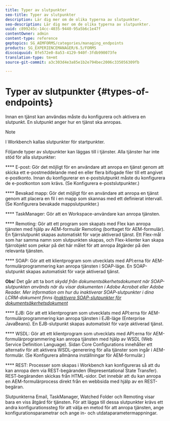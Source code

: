 ```yaml
---
title: Typer av slutpunkter
seo-title: Typer av slutpunkter
description: Lär dig mer om de olika typerna av slutpunkter.
seo-description: Lär dig mer om de olika typerna av slutpunkter.
uuid: c899245c-14cc-4035-9440-95a5b6c1e47f
contentOwner: admin
content-type: reference
geptopics: SG_AEMFORMS/categories/managing_endpoints
products: SG_EXPERIENCEMANAGER/6.5/FORMS
discoiquuid: 8fe572e0-8a53-4129-940f-3fdb990073fe
translation-type: tm+mt
source-git-commit: a3c303d4e3a85e1b2e794bec2006c335056309fb

---
```



# Typer av slutpunkter {#types-of-endpoints}

Innan en tjänst kan användas måste du konfigurera och aktivera en slutpunkt. En slutpunkt anger hur en tjänst ska anropas.

>[!NOTE]
>
>I Workbench kallas slutpunkter för startpunkter.

Följande typer av slutpunkter kan läggas till i tjänster. Alla tjänster har inte stöd för alla slutpunkter:

**** E-post: Gör det möjligt för en användare att anropa en tjänst genom att skicka ett e-postmeddelande med en eller flera bifogade filer till ett angivet e-postkonto. Innan du konfigurerar en e-postslutpunkt måste du konfigurera de e-postkonton som krävs. (Se Konfigurera e-postslutpunkter.)

**** Bevakad mapp: Gör det möjligt för en användare att anropa en tjänst genom att placera en fil i en mapp som skannas med ett definierat intervall. (Se Konfigurera bevakade mappslutpunkter.)

**** TaskManager: Gör att en Workspace-användare kan anropa tjänsten.

**** Remoting: Gör att ett program som skapats med Flex kan anropa tjänsten med hjälp av AEM-formulär Remoting (borttaget för AEM-formulär). En fjärrslutpunkt skapas automatiskt för varje aktiverad tjänst. Ett Flex-mål som har samma namn som slutpunkten skapas, och Flex-klienter kan skapa fjärrobjekt som pekar på det här målet för att anropa åtgärder på den relevanta tjänsten.

**** SOAP: Gör att ett klientprogram som utvecklats med API:erna för AEM-formulärprogrammering kan anropa tjänsten i SOAP-läge. En SOAP-slutpunkt skapas automatiskt för varje aktiverad tjänst.

**Obs**! Det går att ta bort *skydd från dokumentsäkerhetsdokument när SOAP-slutpunkten används när du visar dokumenten i Adobe Acrobat eller Adobe Reader. Mer information om hur du inaktiverar SOAP-slutpunkter i dina LCRM-dokument finns i[Inaktivera SOAP-slutpunkter för dokumentsäkerhetsdokument](/help/forms/using/admin-help/configuring-client-server-options.md#disable-soap-endpoints-for-document-security-documents)*

**** EJB: Gör att ett klientprogram som utvecklats med API:erna för AEM-formulärprogrammering kan anropa tjänsten i EJB-läge (Enterprise JavaBeans). En EJB-slutpunkt skapas automatiskt för varje aktiverad tjänst.

**** WSDL: Gör att ett klientprogram som utvecklats med API:erna för AEM-formulärprogrammering kan anropa tjänsten med hjälp av WSDL (Web Service Definition Language). Sidan Core Configurations innehåller ett alternativ för att aktivera WSDL-generering för alla tjänster som ingår i AEM-formulär. (Se Konfigurera allmänna inställningar för AEM-formulär.)

**** REST: Processer som skapas i Workbench kan konfigureras så att du kan anropa dem via REST-begäranden (Representational State Transfer). REST-begäranden skickas från HTML-sidor. Det innebär att du kan anropa en AEM-formulärprocess direkt från en webbsida med hjälp av en REST-begäran.

Slutpunkterna Email, TaskManager, Watched Folder och Remoting visar bara en viss åtgärd för tjänsten. För att lägga till dessa slutpunkter krävs ett andra konfigurationssteg för att välja en metod för att anropa tjänsten, ange konfigurationsparametrar och ange in- och utdataparametermappningar.
